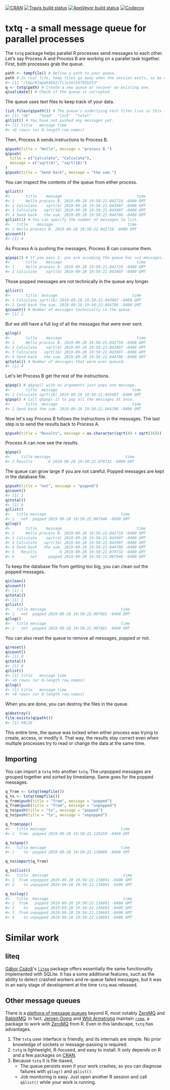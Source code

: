 
<!-- README.md is generated from README.Rmd. Please edit that file -->
[![CRAN](https://www.r-pkg.org/badges/version/txtq)](https://cran.r-project.org/package=txtq) [![Travis build status](https://travis-ci.org/wlandau/txtq.svg?branch=master)](https://travis-ci.org/wlandau/txtq) [![AppVeyor build status](https://ci.appveyor.com/api/projects/status/github/wlandau/txtq?branch=master&svg=true)](https://ci.appveyor.com/project/wlandau/txtq) [![Codecov](https://codecov.io/github/wlandau/txtq/coverage.svg?branch=master)](https://codecov.io/github/wlandau/txtq?branch=master)

txtq - a small message queue for parallel processes
===================================================

The `txtq` package helps parallel R processes send messages to each other. Let's say Process A and Process B are working on a parallel task together. First, both processes grab the queue.

``` r
path <- tempfile() # Define a path to your queue.
path # In real life, temp files go away when the session exits, so be careful.
#> [1] "/tmp/RtmpU64E8Z/file26154f95b553"
q <- txtq(path) # Create a new queue or recover an existing one.
q$validate() # Check if the queue is corrupted.
```

The queue uses text files to keep track of your data.

``` r
list.files(q$path()) # The queue's underlying text files live in this folder.
#> [1] "db"    "head"  "lock"  "total"
q$list() # You have not pushed any messages yet.
#> [1] title   message time   
#> <0 rows> (or 0-length row.names)
```

Then, Process A sends instructions to Process B.

``` r
q$push(title = "Hello", message = "process B.")
q$push(
  title = c("Calculate", "Calculate"),
  message = c("sqrt(4)", "sqrt(16)")
)
q$push(title = "Send back", message = "the sum.")
```

You can inspect the contents of the queue from either process.

``` r
q$list()
#>       title    message                                 time
#> 1     Hello process B. 2019-09-28 19:50:22.042710 -0400 GMT
#> 2 Calculate    sqrt(4) 2019-09-28 19:50:22.043907 -0400 GMT
#> 3 Calculate   sqrt(16) 2019-09-28 19:50:22.043907 -0400 GMT
#> 4 Send back   the sum. 2019-09-28 19:50:22.044786 -0400 GMT
q$list(1) # You can specify the number of messages to list.
#>   title    message                                 time
#> 1 Hello process B. 2019-09-28 19:50:22.042710 -0400 GMT
q$count()
#> [1] 4
```

As Process A is pushing the messages, Process B can consume them.

``` r
q$pop(2) # If you pass 2, you are assuming the queue has >=2 messages.
#>       title    message                                 time
#> 1     Hello process B. 2019-09-28 19:50:22.042710 -0400 GMT
#> 2 Calculate    sqrt(4) 2019-09-28 19:50:22.043907 -0400 GMT
```

Those popped messages are not technically in the queue any longer.

``` r
q$list()
#>       title  message                                 time
#> 1 Calculate sqrt(16) 2019-09-28 19:50:22.043907 -0400 GMT
#> 2 Send back the sum. 2019-09-28 19:50:22.044786 -0400 GMT
q$count() # Number of messages technically in the queue.
#> [1] 2
```

But we still have a full log of all the messages that were ever sent.

``` r
q$log()
#>       title    message                                 time
#> 1     Hello process B. 2019-09-28 19:50:22.042710 -0400 GMT
#> 2 Calculate    sqrt(4) 2019-09-28 19:50:22.043907 -0400 GMT
#> 3 Calculate   sqrt(16) 2019-09-28 19:50:22.043907 -0400 GMT
#> 4 Send back   the sum. 2019-09-28 19:50:22.044786 -0400 GMT
q$total() # Number of messages that were ever queued.
#> [1] 4
```

Let's let Process B get the rest of the instructions.

``` r
q$pop() # q$pop() with no arguments just pops one message.
#>       title  message                                 time
#> 1 Calculate sqrt(16) 2019-09-28 19:50:22.043907 -0400 GMT
q$pop() # Call q$pop(-1) to pop all the messages at once.
#>       title  message                                 time
#> 1 Send back the sum. 2019-09-28 19:50:22.044786 -0400 GMT
```

Now let's say Process B follows the instructions in the messages. The last step is to send the results back to Process A.

``` r
q$push(title = "Results", message = as.character(sqrt(4) + sqrt(16)))
```

Process A can now see the results.

``` r
q$pop()
#>     title message                                 time
#> 1 Results       6 2019-09-28 19:50:22.079732 -0400 GMT
```

The queue can grow large if you are not careful. Popped messages are kept in the database file.

``` r
q$push(title = "not", message = "popped")
q$count()
#> [1] 1
q$total()
#> [1] 6
q$list()
#>   title message                                 time
#> 1   not  popped 2019-09-28 19:50:22.087946 -0400 GMT
q$log()
#>       title    message                                 time
#> 1     Hello process B. 2019-09-28 19:50:22.042710 -0400 GMT
#> 2 Calculate    sqrt(4) 2019-09-28 19:50:22.043907 -0400 GMT
#> 3 Calculate   sqrt(16) 2019-09-28 19:50:22.043907 -0400 GMT
#> 4 Send back   the sum. 2019-09-28 19:50:22.044786 -0400 GMT
#> 5   Results          6 2019-09-28 19:50:22.079732 -0400 GMT
#> 6       not     popped 2019-09-28 19:50:22.087946 -0400 GMT
```

To keep the database file from getting too big, you can clean out the popped messages.

``` r
q$clean()
q$count()
#> [1] 1
q$total()
#> [1] 1
q$list()
#>   title message                                 time
#> 1   not  popped 2019-09-28 19:50:22.097681 -0400 GMT
q$log()
#>   title message                                 time
#> 1   not  popped 2019-09-28 19:50:22.097681 -0400 GMT
```

You can also reset the queue to remove all messages, popped or not.

``` r
q$reset()
q$count()
#> [1] 0
q$total()
#> [1] 0
q$list()
#> [1] title   message time   
#> <0 rows> (or 0-length row.names)
q$log()
#> [1] title   message time   
#> <0 rows> (or 0-length row.names)
```

When you are done, you can destroy the files in the queue.

``` r
q$destroy()
file.exists(q$path())
#> [1] FALSE
```

This entire time, the queue was locked when either process was trying to create, access, or modify it. That way, the results stay correct even when multiple processes try to read or change the data at the same time.

Importing
---------

You can import a `txtq` into another `txtq`. The unpopped messages are grouped together and sorted by timestamp. Same goes for the popped messages.

``` r
q_from <- txtq(tempfile())
q_to <- txtq(tempfile())
q_from$push(title = "from", message = "popped")
q_from$push(title = "from", message = "unpopped")
q_to$push(title = "to", message = "popped")
q_to$push(title = "to", message = "unpopped")

q_from$pop()
#>   title message                                 time
#> 1  from  popped 2019-09-28 19:50:22.129259 -0400 GMT

q_to$pop()
#>   title message                                 time
#> 1    to  popped 2019-09-28 19:50:22.130889 -0400 GMT

q_to$import(q_from)

q_to$list()
#>   title  message                                 time
#> 1  from unpopped 2019-09-28 19:50:22.136691 -0400 GMT
#> 2    to unpopped 2019-09-28 19:50:22.136691 -0400 GMT

q_to$log()
#>   title  message                                 time
#> 1  from   popped 2019-09-28 19:50:22.136691 -0400 GMT
#> 2    to   popped 2019-09-28 19:50:22.136691 -0400 GMT
#> 3  from unpopped 2019-09-28 19:50:22.136691 -0400 GMT
#> 4    to unpopped 2019-09-28 19:50:22.136691 -0400 GMT
```

Similar work
============

liteq
-----

[Gábor Csárdi](https://github.com/gaborcsardi)'s [`liteq`](https://github.com/r-lib/liteq) package offers essentially the same functionality implemented with SQLite. It has a some additional features, such as the ability to detect crashed workers and re-queue failed messages, but it was in an early stage of development at the time `txtq` was released.

Other message queues
--------------------

There is a [plethora of message queues](http://queues.io/) beyond R, most notably [ZeroMQ](http://zeromq.org) and [RabbitMQ](https://www.rabbitmq.com/). In fact, [Jeroen Ooms](http://github.com/jeroen) and [Whit Armstrong](https://github.com/armstrtw) maintain [`rzmq`](https://github.com/ropensci/rzmq), a package to work with [ZeroMQ](http://zeromq.org) from R. Even in this landscape, `txtq` has advantages.

1.  The `txtq` user interface is friendly, and its internals are simple. No prior knowledge of sockets or message-passing is required.
2.  `txtq` is lightweight, R-focused, and easy to install. It only depends on R and a few packages on [CRAN](https://cran.r-project.org).
3.  Because `txtq` it is file-based,
    -   The queue persists even if your work crashes, so you can diagnose failures with `q$log()` and `q$list()`.
    -   Job monitoring is easy. Just open another R session and call `q$list()` while your work is running.
